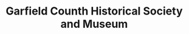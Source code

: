 ---
layout: repo
title: "Garfield Counth Historical Society and Museum"
id: 11272
permalink: repos/11272/
---